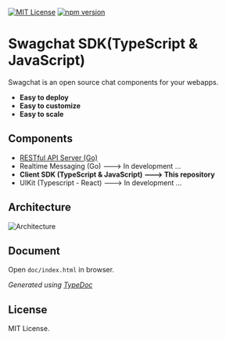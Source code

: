 [![MIT License](http://img.shields.io/badge/license-MIT-blue.svg?style=flat)](LICENSE)
[![npm version](https://badge.fury.io/js/swagchat-sdk.svg)](https://badge.fury.io/js/swagchat-sdk)

# Swagchat SDK(TypeScript & JavaScript)

Swagchat is an open source chat components for your webapps.

* **Easy to deploy**
* **Easy to customize**
* **Easy to scale**

## Components

* [RESTful API Server (Go)](http://github.com/fairway-corp/swagchat-api)
* Realtime Messaging (Go) ---> In development ...
* **Client SDK (TypeScript & JavaScript) ---> This repository**
* UIKit (Typescript - React) ---> In development ...

## Architecture

![Architecture](https://client.fairway.ne.jp/swagchat/img/architecture-201703011307.png "Architecture")


## Document

Open `doc/index.html` in browser.

*Generated using [TypeDoc](http://typedoc.org)*

## License

MIT License.
